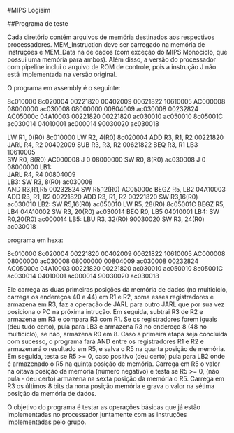 #MIPS Logisim

##Programa de teste


Cada diretório contém arquivos de memória destinados aos respectivos processadores. 
MEM_Instruction deve ser carregado na memória de instruções e MEM_Data na de dados (com exceção do MIPS Monociclo, que possui uma memória para ambos).
Além disso, a versão do processador com pipeline inclui o arquivo de ROM de controle, pois a instrução J não está implementada na versão original.

O programa em assembly é o seguinte:



8c010000 8c020004 00221820 00402009 00621822 10610005 AC000008 08000000 ac030008 08000000
00804009 ac030008 00232824 AC05000c 04A10003 00221820 00221820 ac030010 ac050010 8c05001C
ac030014 04010001 ac000014 90030020 ac030018

LW R1, 0(R0)        8c010000 
LW R2, 4(R0)        8c020004
ADD R3, R1, R2      00221820
JARL R4, R2         00402009
SUB R3, R3, R2      00621822
BEQ R3, R1 LB3      10610005      
SW R0, 8(R0)        AC000008
J 0                 08000000
SW R0, 8(R0)        ac030008
J 0                 08000000
LB1:               
JARL R4, R4         00804009         
LB3:
SW R3, 8(R0)        ac030008        
AND R3,R1,R5        00232824
SW R5,12(R0)        AC05000c
BEGZ R5, LB2        04A10003      
ADD R3, R1, R2      00221820
ADD R3, R1, R2      00221820
SW  R3,16(R0)       ac030010
LB2:
SW  R5,16(R0)       ac050010
LW R5, 28(R0)       8c05001C
BEGZ R5, LB4        04A10002
SW R3, 20(R0)       ac030014
BEQ R0, LB5         04010001
LB4:
SW  R0,20(R0)       ac000014
LB5:
LBU R3, 32(R0)      90030020
SW R3, 24(R0)       ac030018

programa em hexa: 

8c010000 8c020004 00221820 00402009 00621822 10610005 AC000008 08000000 ac030008 08000000
00804009 ac030008 00232824 AC05000c 04A10003 00221820 00221820 ac030010 ac050010 8c05001C
ac030014 04010001 ac000014 90030020 ac030018



Ele carrega as duas primeiras posições da memória de dados (no multiciclo, carrega os endereços 40 e 44) em R1 e R2, 
soma esses registradores e armazena em R3, faz a operação de JARL para outro JARL que por sua vez posiciona o PC na 
próxima intrução. Em seguida, subtrai R3 de R2 e armazena em R3 e compara R3 com R1. Se os registradores forem iguais 
(deu tudo certo), pula para LB3 e armazena R3 no endereço 8 (48 no multiciclo), se não, armazena R0 em 8.
Caso a primeira etapa seja concluída com sucesso, o programa fará AND entre os registradores R1 e R2 e armazenará o resultado
em R5, e salva o R5 na quarta posição de memória. Em seguida, testa se R5 >= 0, caso positivo (deu certo) pula para LB2
onde é armazenado o R5 na quinta posição de memória. Carrega em R5 o valor na oitava posição da memória (número negativo)
e testa se R5 >= 0, (não pula - deu certo) armazena na sexta posição da memória o R5. Carrega em R3 os últimos 8 bits da nona 
posição memória e grava o valor na sétima posição da memória de dados.


O objetivo do programa é testar as operações básicas que já estão implementadas no processador juntamente com as instruções implementadas pelo grupo. 

